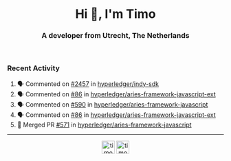 <h1 align="center">Hi 👋, I'm Timo</h1>
<h3 align="center">A developer from Utrecht, The Netherlands</h3>
<br/>
<!-- https://github.com/rahuldkjain/github-profile-readme-generator --!>

<!--  <p align="left"><img src="https://github-readme-stats.vercel.app/api?username=timoglastra&show_icons=true&count_private=true&" alt="timoglastra" /></p> --!>

<!--
Github language stats
<p align="left"><img src="https://github-readme-stats.vercel.app/api/top-langs/?username=timoglastra&layout=compact" alt="timoglastra" /><p>
-->

<!-- Codestats language stats -->
<!-- <p align="left"><img src="https://codestats-readme.vercel.app/api/top-langs/?username=timoglastra&layout=compact&language_count=12" alt="timoglastra" /><p>    --!>
  
<h3>Recent Activity</h3>

<!--START_SECTION:activity-->
1. 🗣 Commented on [#2457](https://github.com/hyperledger/indy-sdk/issues/2457) in [hyperledger/indy-sdk](https://github.com/hyperledger/indy-sdk)
2. 🗣 Commented on [#86](https://github.com/hyperledger/aries-framework-javascript-ext/issues/86) in [hyperledger/aries-framework-javascript-ext](https://github.com/hyperledger/aries-framework-javascript-ext)
3. 🗣 Commented on [#590](https://github.com/hyperledger/aries-framework-javascript/issues/590) in [hyperledger/aries-framework-javascript](https://github.com/hyperledger/aries-framework-javascript)
4. 🗣 Commented on [#86](https://github.com/hyperledger/aries-framework-javascript-ext/issues/86) in [hyperledger/aries-framework-javascript-ext](https://github.com/hyperledger/aries-framework-javascript-ext)
5. 🎉 Merged PR [#571](https://github.com/hyperledger/aries-framework-javascript/pull/571) in [hyperledger/aries-framework-javascript](https://github.com/hyperledger/aries-framework-javascript)
<!--END_SECTION:activity-->

---

<p align="center">
<a href="https://twitter.com/timoglastra" target="blank"><img align="center" src="https://cdn.jsdelivr.net/npm/simple-icons@3.0.1/icons/twitter.svg" alt="timoglastra" height="30" width="30" /></a>
<a href="https://linkedin.com/in/timoglastra" target="blank"><img align="center" src="https://cdn.jsdelivr.net/npm/simple-icons@3.0.1/icons/linkedin.svg" alt="timoglastra" height="30" width="30" /></a>
</p>




